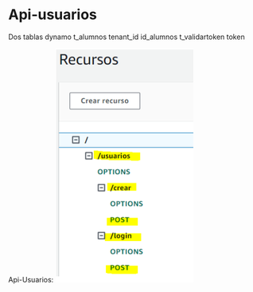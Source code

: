 # Api-usuarios

Dos tablas dynamo t_alumnos tenant_id id_alumnos
                  t_validartoken    token




Api-Usuarios: !["lolsinfoto"](Capturadepantalla2025-06-22220503.png)
